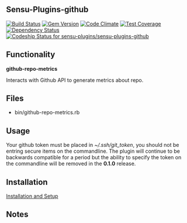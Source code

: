 ## Sensu-Plugins-github

[![Build Status](https://travis-ci.org/sensu-plugins/sensu-plugins-github.svg?branch=master)](https://travis-ci.org/sensu-plugins/sensu-plugins-github)
[![Gem Version](https://badge.fury.io/rb/sensu-plugins-github.svg)](http://badge.fury.io/rb/sensu-plugins-github)
[![Code Climate](https://codeclimate.com/github/sensu-plugins/sensu-plugins-github/badges/gpa.svg)](https://codeclimate.com/github/sensu-plugins/sensu-plugins-github)
[![Test Coverage](https://codeclimate.com/github/sensu-plugins/sensu-plugins-github/badges/coverage.svg)](https://codeclimate.com/github/sensu-plugins/sensu-plugins-github)
[![Dependency Status](https://gemnasium.com/sensu-plugins/sensu-plugins-github.svg)](https://gemnasium.com/sensu-plugins/sensu-plugins-github)
[ ![Codeship Status for sensu-plugins/sensu-plugins-github](https://codeship.com/projects/107b69f0-cabf-0132-6fa6-22c60209e864/status?branch=master)](https://codeship.com/projects/75587)

## Functionality

**github-repo-metrics**

Interacts with Github API to generate metrics about repo.

## Files
 * bin/github-repo-metrics.rb

## Usage

Your github token must be placed in *~/.ssh/git_token*, you should not be entring secure items on the commandline.  The plugin will continue to be backwards compatible for a period but the ability to specify the token on the commandline will be removed in the **0.1.0** release.

## Installation

[Installation and Setup](https://github.com/sensu-plugins/documentation/blob/master/user_docs/installation_instructions.md)

## Notes
